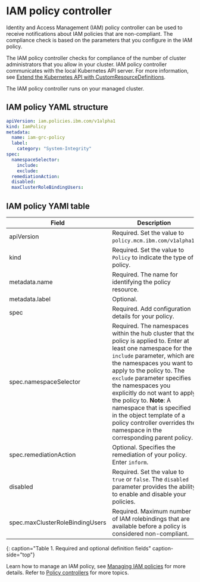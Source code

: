 # IAM policy controller

Identity and Access Management (IAM) policy controller can be used to receive notifications about IAM policies that are non-compliant. The compliance check is based on the parameters that you configure in the IAM policy.

The IAM policy controller checks for compliance of the number of cluster administrators that you allow in your cluster. IAM policy controller communicates with the local Kubernetes API server. For more information, see [Extend the Kubernetes API with CustomResourceDefinitions](https://kubernetes.io/docs/tasks/access-kubernetes-api/custom-resources/custom-resource-definitions/).

The IAM policy controller runs on your managed cluster.

## IAM policy YAML structure

```yaml
apiVersion: iam.policies.ibm.com/v1alpha1
kind: IamPolicy
metadata:
  name: iam-grc-policy
  label:
    category: "System-Integrity"
spec:
  namespaceSelector:
    include:
    exclude:
  remediationAction:
  disabled:
  maxClusterRoleBindingUsers:
```

## IAM policy YAMl table

|Field|Description|
|-- | -- |
| apiVersion | Required. Set the value to `policy.mcm.ibm.com/v1alpha1`. |
| kind | Required. Set the value to `Policy` to indicate the type of policy. |
| metadata.name | Required. The name for identifying the policy resource. |
| metadata.label | Optional. |
| spec | Required. Add configuration details for your policy. |
| spec.namespaceSelector | Required. The namespaces within the hub cluster that the policy is applied to. Enter at least one namespace for the `include` parameter, which are the namespaces you want to apply to the policy to. The `exclude` parameter specifies the namespaces you explicitly do not want to apply the policy to. **Note**: A namespace that is specified in the object template of a policy controller overrides the namespace in the corresponding parent policy.|
| spec.remediationAction | Optional. Specifies the remediation of your policy. Enter  `inform`. |
| disabled | Required. Set the value to `true` or `false`. The `disabled` parameter provides the ability to enable and disable your policies.|
| spec.maxClusterRoleBindingUsers | Required. Maximum number of IAM rolebindings that are available before a policy is considered non-compliant.|
{: caption="Table 1. Required and optional definition fields" caption-side="top"}

Learn how to manage an IAM policy, see [Managing IAM policies](create_iam_policy.md) for more details. Refer to [Policy controllers](policy_controllers.md) for more topics.
